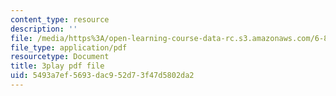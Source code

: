 ```yaml
---
content_type: resource
description: ''
file: /media/https%3A/open-learning-course-data-rc.s3.amazonaws.com/6-858-computer-systems-security-fall-2014/5493a7ef5693dac952d73f47d5802da2_r4KjHEgg9Wg.pdf
file_type: application/pdf
resourcetype: Document
title: 3play pdf file
uid: 5493a7ef-5693-dac9-52d7-3f47d5802da2
---
```


